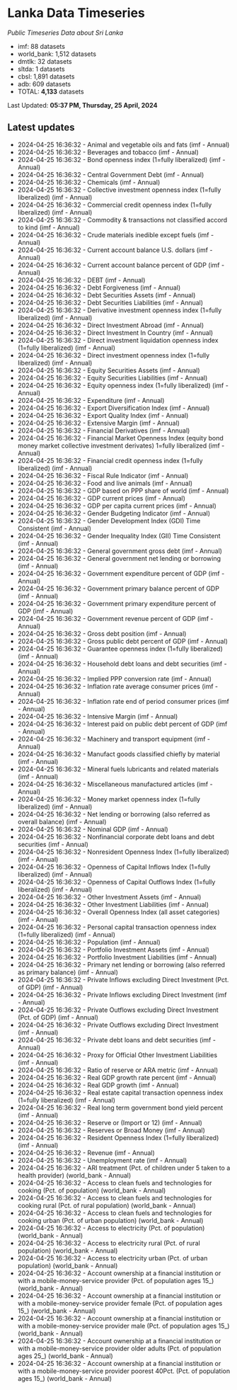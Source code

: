 # Lanka Data Timeseries
*Public Timeseries Data about Sri Lanka*

* imf: 88 datasets
* world_bank: 1,512 datasets
* dmtlk: 32 datasets
* sltda: 1 datasets
* cbsl: 1,891 datasets
* adb: 609 datasets
* TOTAL: **4,133** datasets

Last Updated: **05:37 PM, Thursday, 25 April, 2024**

## Latest updates

* 2024-04-25 16:36:32 - Animal and vegetable oils and fats (imf - Annual)
* 2024-04-25 16:36:32 - Beverages and tobacco (imf - Annual)
* 2024-04-25 16:36:32 - Bond openness index (1=fully liberalized) (imf - Annual)
* 2024-04-25 16:36:32 - Central Government Debt (imf - Annual)
* 2024-04-25 16:36:32 - Chemicals (imf - Annual)
* 2024-04-25 16:36:32 - Collective investment openness index (1=fully liberalized) (imf - Annual)
* 2024-04-25 16:36:32 - Commercial credit openness index (1=fully liberalized) (imf - Annual)
* 2024-04-25 16:36:32 - Commodity & transactions not classified accord to kind (imf - Annual)
* 2024-04-25 16:36:32 - Crude materials inedible except fuels (imf - Annual)
* 2024-04-25 16:36:32 - Current account balance U.S. dollars (imf - Annual)
* 2024-04-25 16:36:32 - Current account balance percent of GDP (imf - Annual)
* 2024-04-25 16:36:32 - DEBT (imf - Annual)
* 2024-04-25 16:36:32 - Debt Forgiveness (imf - Annual)
* 2024-04-25 16:36:32 - Debt Securities Assets (imf - Annual)
* 2024-04-25 16:36:32 - Debt Securities Liabilities (imf - Annual)
* 2024-04-25 16:36:32 - Derivative investment openness index (1=fully liberalized) (imf - Annual)
* 2024-04-25 16:36:32 - Direct Investment Abroad (imf - Annual)
* 2024-04-25 16:36:32 - Direct Investment In Country (imf - Annual)
* 2024-04-25 16:36:32 - Direct investment liquidation openness index (1=fully liberalized) (imf - Annual)
* 2024-04-25 16:36:32 - Direct investment openness index (1=fully liberalized) (imf - Annual)
* 2024-04-25 16:36:32 - Equity Securities Assets (imf - Annual)
* 2024-04-25 16:36:32 - Equity Securities Liabilities (imf - Annual)
* 2024-04-25 16:36:32 - Equity openness index (1=fully liberalized) (imf - Annual)
* 2024-04-25 16:36:32 - Expenditure (imf - Annual)
* 2024-04-25 16:36:32 - Export Diversification Index (imf - Annual)
* 2024-04-25 16:36:32 - Export Quality Index (imf - Annual)
* 2024-04-25 16:36:32 - Extensive Margin (imf - Annual)
* 2024-04-25 16:36:32 - Financial Derivatives (imf - Annual)
* 2024-04-25 16:36:32 - Financial Market Openness Index (equity bond money market collective investment derivates) 1=fully liberalized (imf - Annual)
* 2024-04-25 16:36:32 - Financial credit openness index (1=fully liberalized) (imf - Annual)
* 2024-04-25 16:36:32 - Fiscal Rule Indicator (imf - Annual)
* 2024-04-25 16:36:32 - Food and live animals (imf - Annual)
* 2024-04-25 16:36:32 - GDP based on PPP share of world (imf - Annual)
* 2024-04-25 16:36:32 - GDP current prices (imf - Annual)
* 2024-04-25 16:36:32 - GDP per capita current prices (imf - Annual)
* 2024-04-25 16:36:32 - Gender Budgeting Indicator (imf - Annual)
* 2024-04-25 16:36:32 - Gender Development Index (GDI) Time Consistent (imf - Annual)
* 2024-04-25 16:36:32 - Gender Inequality Index (GII) Time Consistent (imf - Annual)
* 2024-04-25 16:36:32 - General government gross debt (imf - Annual)
* 2024-04-25 16:36:32 - General government net lending or borrowing (imf - Annual)
* 2024-04-25 16:36:32 - Government expenditure percent of GDP (imf - Annual)
* 2024-04-25 16:36:32 - Government primary balance percent of GDP (imf - Annual)
* 2024-04-25 16:36:32 - Government primary expenditure percent of GDP (imf - Annual)
* 2024-04-25 16:36:32 - Government revenue percent of GDP (imf - Annual)
* 2024-04-25 16:36:32 - Gross debt position (imf - Annual)
* 2024-04-25 16:36:32 - Gross public debt percent of GDP (imf - Annual)
* 2024-04-25 16:36:32 - Guarantee openness index (1=fully liberalized) (imf - Annual)
* 2024-04-25 16:36:32 - Household debt loans and debt securities (imf - Annual)
* 2024-04-25 16:36:32 - Implied PPP conversion rate (imf - Annual)
* 2024-04-25 16:36:32 - Inflation rate average consumer prices (imf - Annual)
* 2024-04-25 16:36:32 - Inflation rate end of period consumer prices (imf - Annual)
* 2024-04-25 16:36:32 - Intensive Margin (imf - Annual)
* 2024-04-25 16:36:32 - Interest paid on public debt percent of GDP (imf - Annual)
* 2024-04-25 16:36:32 - Machinery and transport equipment (imf - Annual)
* 2024-04-25 16:36:32 - Manufact goods classified chiefly by material (imf - Annual)
* 2024-04-25 16:36:32 - Mineral fuels lubricants and related materials (imf - Annual)
* 2024-04-25 16:36:32 - Miscellaneous manufactured articles (imf - Annual)
* 2024-04-25 16:36:32 - Money market openness index (1=fully liberalized) (imf - Annual)
* 2024-04-25 16:36:32 - Net lending or borrowing (also referred as overall balance) (imf - Annual)
* 2024-04-25 16:36:32 - Nominal GDP (imf - Annual)
* 2024-04-25 16:36:32 - Nonfinancial corporate debt loans and debt securities (imf - Annual)
* 2024-04-25 16:36:32 - Nonresident Openness Index (1=fully liberalized) (imf - Annual)
* 2024-04-25 16:36:32 - Openness of Capital Inflows Index (1=fully liberalized) (imf - Annual)
* 2024-04-25 16:36:32 - Openness of Capital Outflows Index (1=fully liberalized) (imf - Annual)
* 2024-04-25 16:36:32 - Other Investment Assets (imf - Annual)
* 2024-04-25 16:36:32 - Other Investment Liabilities (imf - Annual)
* 2024-04-25 16:36:32 - Overall Openness Index (all asset categories) (imf - Annual)
* 2024-04-25 16:36:32 - Personal capital transaction openness index (1=fully liberalized) (imf - Annual)
* 2024-04-25 16:36:32 - Population (imf - Annual)
* 2024-04-25 16:36:32 - Portfolio Investment Assets (imf - Annual)
* 2024-04-25 16:36:32 - Portfolio Investment Liabilities (imf - Annual)
* 2024-04-25 16:36:32 - Primary net lending or borrowing (also referred as primary balance) (imf - Annual)
* 2024-04-25 16:36:32 - Private Inflows excluding Direct Investment (Pct. of GDP) (imf - Annual)
* 2024-04-25 16:36:32 - Private Inflows excluding Direct Investment (imf - Annual)
* 2024-04-25 16:36:32 - Private Outflows excluding Direct Investment (Pct. of GDP) (imf - Annual)
* 2024-04-25 16:36:32 - Private Outflows excluding Direct Investment (imf - Annual)
* 2024-04-25 16:36:32 - Private debt loans and debt securities (imf - Annual)
* 2024-04-25 16:36:32 - Proxy for Official Other Investment Liabilities (imf - Annual)
* 2024-04-25 16:36:32 - Ratio of reserve or ARA metric (imf - Annual)
* 2024-04-25 16:36:32 - Real GDP growth rate percent (imf - Annual)
* 2024-04-25 16:36:32 - Real GDP growth (imf - Annual)
* 2024-04-25 16:36:32 - Real estate capital transaction openness index (1=fully liberalized) (imf - Annual)
* 2024-04-25 16:36:32 - Real long term government bond yield percent (imf - Annual)
* 2024-04-25 16:36:32 - Reserve or (Import or 12) (imf - Annual)
* 2024-04-25 16:36:32 - Reserves or Broad Money (imf - Annual)
* 2024-04-25 16:36:32 - Resident Openness Index (1=fully liberalized) (imf - Annual)
* 2024-04-25 16:36:32 - Revenue (imf - Annual)
* 2024-04-25 16:36:32 - Unemployment rate (imf - Annual)
* 2024-04-25 16:36:32 - ARI treatment (Pct. of children under 5 taken to a health provider) (world_bank - Annual)
* 2024-04-25 16:36:32 - Access to clean fuels and technologies for cooking (Pct. of population) (world_bank - Annual)
* 2024-04-25 16:36:32 - Access to clean fuels and technologies for cooking rural (Pct. of rural population) (world_bank - Annual)
* 2024-04-25 16:36:32 - Access to clean fuels and technologies for cooking urban (Pct. of urban population) (world_bank - Annual)
* 2024-04-25 16:36:32 - Access to electricity (Pct. of population) (world_bank - Annual)
* 2024-04-25 16:36:32 - Access to electricity rural (Pct. of rural population) (world_bank - Annual)
* 2024-04-25 16:36:32 - Access to electricity urban (Pct. of urban population) (world_bank - Annual)
* 2024-04-25 16:36:32 - Account ownership at a financial institution or with a mobile-money-service provider (Pct. of population ages 15_) (world_bank - Annual)
* 2024-04-25 16:36:32 - Account ownership at a financial institution or with a mobile-money-service provider female (Pct. of population ages 15_) (world_bank - Annual)
* 2024-04-25 16:36:32 - Account ownership at a financial institution or with a mobile-money-service provider male (Pct. of population ages 15_) (world_bank - Annual)
* 2024-04-25 16:36:32 - Account ownership at a financial institution or with a mobile-money-service provider older adults (Pct. of population ages 25_) (world_bank - Annual)
* 2024-04-25 16:36:32 - Account ownership at a financial institution or with a mobile-money-service provider poorest 40Pct. (Pct. of population ages 15_) (world_bank - Annual)
